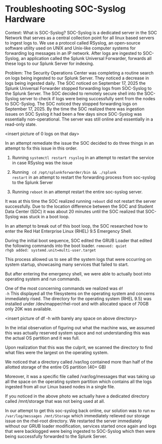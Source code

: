 # Troubleshooting SOC-Syslog Hardware

Context: What is SOC-Syslog? SOC-Syslog is a dedicated server in the SOC Network that serves as a central collection point for all linux based servers to ingest logs to. We use a protocol called RSyslog, an open-source software utility used on UNIX and Unix-like computer systems for forwarding log messages in an IP network. After logs are ingested to SOC-Syslog, an application called the Splunk Universal Forwarder, forwards all these logs to our Splunk Server for indexing.

Problem: The Security Operations Center was completing a routine search on logs being ingested to our Splunk Server. They noticed a decrease in logs being ingested daily. The SOC noticed on September 17, 2025 the Splunk Universal Forwarder stopped forwarding logs from SOC-Syslog to the Splunk Server. The SOC decided to remotely secure shell into the SOC-Syslog server to check if logs were being successfully sent from the nodes to SOC-Syslog. The SOC noticed they stopped forwarding logs on September 17, 2025. By the time the SOC realized there was ingestion issues on SOC Syslog it had been a few days since SOC-Syslog was essentially non-operational. The server was still online and essentially in a read-only state.

<insert picture of 0 logs on that day> 

In an attempt remediate the issue the SOC decided to do three things in an attempt to fix this issue in this order.

1. Running <code>systemctl restart rsyslog</code> in an attempt to restart the service in case RSyslog was the issue

2. Running <code> cd /opt/splunkforwarder/bin && ./splunk restart</code> in an attempt to restart the forwarding process from soc-syslog to the Splunk Server

3. Running <code>reboot</code> in an attempt restart the entire soc-syslog server.

It was at this time the SOC realized running <code>reboot</code> did not restart the server successfully. Due to the location difference between the SOC and Student Data Center (SDC) it was about 20 minutes until the SOC realized that SOC-Syslog was stuck in a boot loop.

In an attempt to break out of this boot loop, the SOC researched how to enter the Red Hat Enterprise Linux (RHEL) 9.5 Emergency Shell.

During the initial boot sequence, SOC edited the GRUB Loader that edited the following commands into the boot loader.
<code>removed: quiet rhgb
added: systemd.unit=multi-user.target</code>

This process allowed us to see all the system logs that were occurring on system startup, showcasing many services that failed to start. 

<insert picture of failed dbus blah>

But after entering the emergency shell, we were able to actually boot into operating system and run commands.

One of the most concerning commands we realized was <code>df -h</code> This displayed all the filesystems on the operating system and concerns immediately rised. The directory for the operating system (RHEL 9.5) was installed under /dev/mapper/rhel-root and with allocated space of 70GB only 20K was available. 

<insert picture of df -h with barely any space on above directory>

In the intial observation of figuring out what the machine was, we assumed this was actually reserved system space and not understanding this was the actual OS partition and it was full. 

Upon realization that this was the culprit, we scanned the directory to find what files were the largest on the operating system.

We noticed that a directory called /var/log contained more than half of the allotted storage of the entire OS partition (40+ GB)

Moreover, it was a specific file called /var/log/messages that was taking up all the space on the operating system partition which contains all the logs ingested from all our Linux based nodes in a single file.

If you noticed in the above photo we actually have a dedicated directory called /mnt/storage that was not being used at all.

In our attempt to get this soc-syslog back online, our solution was to run <code>mv /var/log/messages /mnt/Storage</code> which immediately relieved our storage issue on the rhel-root directory. We restarted the server immediately without our GRUB loader modification, services started once again and logs that were backlogged were being ingested to SOC-Syslog which then were being successfully forwarded to the Splunk Server.

